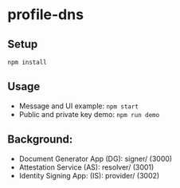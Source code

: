 # profile-dns

## Setup 

`npm install`

## Usage 

- Message and UI example: `npm start`
- Public and private key demo: `npm run demo`

## Background: 


- Document Generator App (DG): signer/ (3000)
- Attestation Service (AS): resolver/ (3001)
- Identity Signing App: (IS): provider/ (3002)
